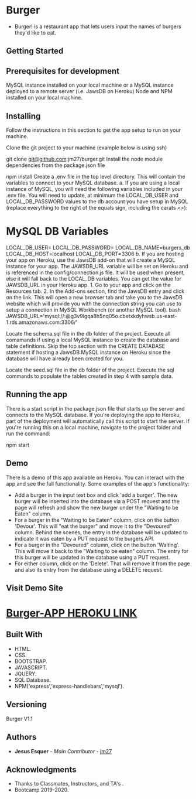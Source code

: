# Burger

* Burger! is a restaurant app that lets users input the names of burgers they'd like to eat.


## Getting Started

## Prerequisites for development
MySQL instance installed on your local machine or a MySQL instance deployed to a remote server (i.e. JawsDB on Heroku)
Node and NPM installed on your local machine.

## Installing
Follow the instructions in this section to get the app setup to run on your machine.

Clone the git project to your machine (example below is using ssh)

git clone git@github.com:jm27/burger.git
Install the node module dependencies from the package.json file

 npm install
Create a .env file in the top level directory. This will contain the variables to connect to your MySQL database. a. If you are using a local instance of MySQL, you will need the following variables included in your .env file. You will need to update, at minimum the LOCAL_DB_USER and LOCAL_DB_PASSWORD values to the db account you have setup in MySQL (replace everything to the right of the equals sign, including the carats <>):

# MySQL DB Variables
LOCAL_DB_USER=<user id>
LOCAL_DB_PASSWORD=<password>
LOCAL_DB_NAME=burgers_db
LOCAL_DB_HOST=localhost
LOCAL_DB_PORT=3306
b. If you are hosting your app on Heroku, use the JawsDB add-on that will create a MySQL instance for your app. The JAWSDB_URL variable will be set on Heroku and is referenced in the config/connection.js file. It will be used when present, else it will fall back to the LOCAL_DB variables. You can get the value for JAWSDB_URL in your Heroku app. 1. Go to your app and click on the Resources tab. 2. In the Add-ons section, find the JawsDB entry and click on the link. This will open a new browser tab and take you to the JawsDB website which will provide you with the connection string you can use to setup a connection in MySQL Workbench (or another MySQL tool). bash JAWSDB_URL='mysql://<username>:<password>@g3v9lgqa8h5nq05o.cbetxkdyhwsb.us-east-1.rds.amazonaws.com:3306/<dbname>'

Locate the schema.sql file in the db folder of the project. Execute all comamands if using a local MySQL instance to create the database and table definitions. Skip the top section with the CREATE DATABASE statement if hosting a JawsDB MySQL instance on Heroku since the database will have already been created for you.

Locate the seed.sql file in the db folder of the project. Execute the sql commands to populate the tables created in step 4 with sample data.

## Running the app
There is a start script in the package.json file that starts up the server and connects to the MySQL database. If you're deploying the app to Heroku, part of the deployment will automatically call this script to start the server. If you're running this on a local machine, navigate to the project folder and run the command:

npm start

## Demo
There is a demo of this app available on Heroku. You can interact with the app and see the full functionality. Some examples of the app's functionality:

* Add a burger in the input text box and click 'add a burger'. The new burger will be inserted into the database via a POST request and the page will refresh and show the new burger under the "Waiting to be Eaten" column.
* For a burger in the "Waiting to be Eaten" column, click on the button 'Devour'. This will "eat the burger" and move it to the "Devoured" column. Behind the scenes, the entry in the database will be updated to indicate it was eaten by a PUT request to the burgers API.
* For a burger in the "Devoured" column, click on the button 'Waiting'. This will move it back to the "Waiting to be eaten" column. The entry for this burger will be updated in the database using a PUT request.
* For either column, click on the 'Delete'. That will remove it from the page and also its entry from the database using a DELETE request.

## Visit Demo Site

[Burger-APP HEROKU LINK](https://burger-app-jm27.herokuapp.com/ "Homepage")
======

## Built With

* HTML.
* CSS.
* BOOTSTRAP.
* JAVASCRIPT.
* JQUERY.
* SQL Database.
* NPM('express','express-handlebars','mysql').

## Versioning
Burger V1.1

## Authors

* **Jesus Esquer** - *Main Contributor* - [jm27](https://github.com/jm27)


## Acknowledgments

* Thanks to Classmates, Instructors, and TA's .
* Bootcamp 2019-2020.
